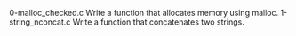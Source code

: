 0-malloc_checked.c Write a function that allocates memory using malloc.
1-string_nconcat.c Write a function that concatenates two strings.
